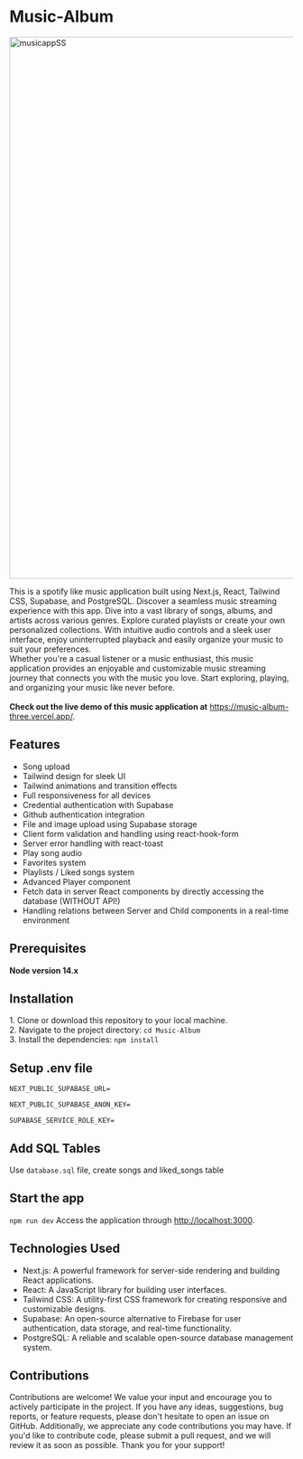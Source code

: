 # Music-Album
<img width="959" alt="musicappSS" src="https://github.com/Indranath165/Music-Album/assets/121590717/6f6f0b69-d09d-40ec-aca3-8eb31885ae0a">

This is a spotify like music application built using Next.js, React, Tailwind CSS, Supabase, and PostgreSQL. Discover a seamless music streaming experience with this app. Dive into a vast library of songs, albums, and artists across various genres. Explore curated playlists or create your own personalized collections. With intuitive audio controls and a sleek user interface, enjoy uninterrupted playback and easily organize your music to suit your preferences. <br> Whether you're a casual listener or a music enthusiast, this music application provides an enjoyable and customizable music streaming journey that connects you with the music you love. Start exploring, playing, and organizing your music like never before.
<br> <br>
<b>Check out the live demo of this music application at</b> <a href="https://music-album-three.vercel.app/" target="_blank">https://music-album-three.vercel.app/</a>.
## Features
<ul>
    <li>Song upload</li>
    <li>Tailwind design for sleek UI</li>
    <li>Tailwind animations and transition effects</li>
    <li>Full responsiveness for all devices</li>
    <li>Credential authentication with Supabase</li>
    <li>Github authentication integration</li>
    <li>File and image upload using Supabase storage</li>
    <li>Client form validation and handling using react-hook-form</li>
    <li>Server error handling with react-toast</li>
    <li>Play song audio</li>
    <li>Favorites system</li>
    <li>Playlists / Liked songs system</li>
    <li>Advanced Player component</li>
    <li>Fetch data in server React components by directly accessing the database (WITHOUT API!)</li>
    <li>Handling relations between Server and Child components in a real-time environment</li>
</ul>
<h2>Prerequisites</h2>
<b>Node version 14.x</b>
<h2>Installation</h2>
1. Clone or download this repository to your local machine.<br>
2. Navigate to the project directory: <code>cd Music-Album</code> <br>
3. Install the dependencies: <code>npm install</code>
<h2>Setup .env file</h2>
<code>NEXT_PUBLIC_SUPABASE_URL=<br>
NEXT_PUBLIC_SUPABASE_ANON_KEY=<br>
SUPABASE_SERVICE_ROLE_KEY=</code>
<h2>Add SQL Tables</h2>
Use <code>database.sql</code> file, create songs and liked_songs table
<h2>Start the app</h2>
<code>npm run dev</code>
Access the application through <a href="http://localhost:3000" target="_blank">http://localhost:3000</a>.
<h2>Technologies Used</h2>
<ul>
    <li>Next.js: A powerful framework for server-side rendering and building React applications.</li>
    <li>React: A JavaScript library for building user interfaces.</li>
    <li>Tailwind CSS: A utility-first CSS framework for creating responsive and customizable designs.</li>
    <li>Supabase: An open-source alternative to Firebase for user authentication, data storage, and real-time functionality.</li>
    <li>PostgreSQL: A reliable and scalable open-source database management system.</li>
</ul>
<h2>Contributions</h2>
Contributions are welcome! We value your input and encourage you to actively participate in the project. If you have any ideas, suggestions, bug reports, or feature requests, please don't hesitate to open an issue on GitHub. Additionally, we appreciate any code contributions you may have. If you'd like to contribute code, please submit a pull request, and we will review it as soon as possible. Thank you for your support!
